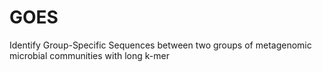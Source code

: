 # GOES
Identify Group-Specific Sequences between two groups of metagenomic microbial communities with long k-mer
